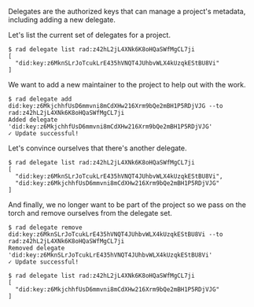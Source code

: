 Delegates are the authorized keys that can manage a project's
metadata, including adding a new delegate.

Let's list the current set of delegates for a project.

```
$ rad delegate list rad:z42hL2jL4XNk6K8oHQaSWfMgCL7ji
[
  "did:key:z6MknSLrJoTcukLrE435hVNQT4JUhbvWLX4kUzqkEStBU8Vi"
]
```

We want to add a new maintainer to the project to help out with the
work.

```
$ rad delegate add did:key:z6MkjchhfUsD6mmvni8mCdXHw216Xrm9bQe2mBH1P5RDjVJG --to rad:z42hL2jL4XNk6K8oHQaSWfMgCL7ji
Added delegate 'did:key:z6MkjchhfUsD6mmvni8mCdXHw216Xrm9bQe2mBH1P5RDjVJG'
✓ Update successful!
```

Let's convince ourselves that there's another delegate.

```
$ rad delegate list rad:z42hL2jL4XNk6K8oHQaSWfMgCL7ji
[
  "did:key:z6MknSLrJoTcukLrE435hVNQT4JUhbvWLX4kUzqkEStBU8Vi",
  "did:key:z6MkjchhfUsD6mmvni8mCdXHw216Xrm9bQe2mBH1P5RDjVJG"
]
```

And finally, we no longer want to be part of the project so we pass on
the torch and remove ourselves from the delegate set.

```
$ rad delegate remove did:key:z6MknSLrJoTcukLrE435hVNQT4JUhbvWLX4kUzqkEStBU8Vi --to rad:z42hL2jL4XNk6K8oHQaSWfMgCL7ji
Removed delegate 'did:key:z6MknSLrJoTcukLrE435hVNQT4JUhbvWLX4kUzqkEStBU8Vi'
✓ Update successful!
```

```
$ rad delegate list rad:z42hL2jL4XNk6K8oHQaSWfMgCL7ji
[
  "did:key:z6MkjchhfUsD6mmvni8mCdXHw216Xrm9bQe2mBH1P5RDjVJG"
]
```
